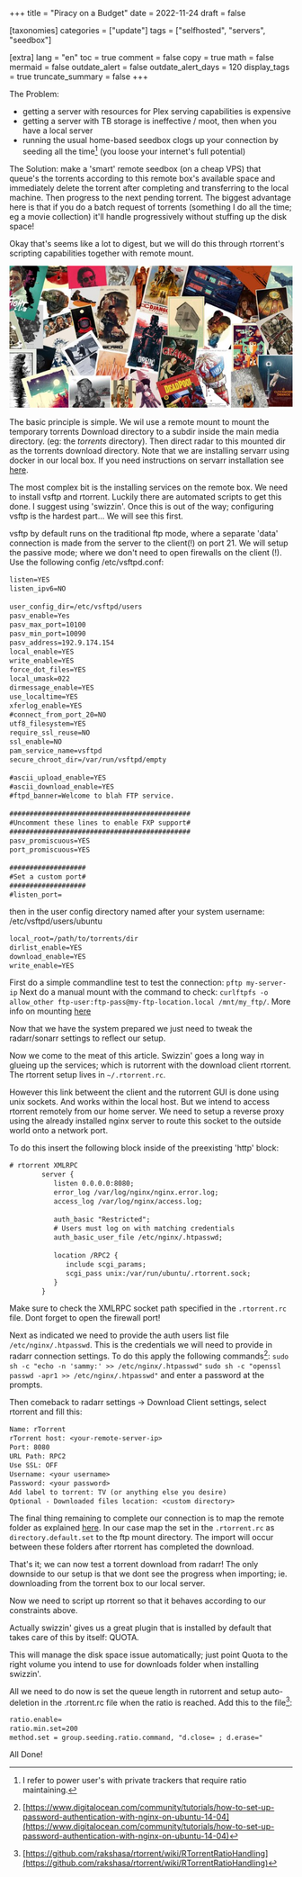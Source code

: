 +++
title = "Piracy on a Budget"
date = 2022-11-24
draft = false

[taxonomies]
categories = ["update"]
tags = ["selfhosted", "servers", "seedbox"]

[extra]
lang = "en"
toc = true
comment = false
copy = true
math = false
mermaid = false
outdate_alert = false
outdate_alert_days = 120
display_tags = true
truncate_summary = false
+++

The Problem:
- getting a server with resources for Plex serving capabilities is expensive
- getting a server with TB storage is ineffective / moot, then when you have a local server
- running the usual home-based seedbox clogs up your connection by seeding all the time[^1] (you loose your internet's full potential)

The Solution: make a 'smart' remote seedbox (on a cheap VPS) that queue's the torrents according to this remote box's available space and immediately delete the torrent after completing and transferring to the local machine. Then progress to the next pending torrent. The biggest advantage here is that if you do a batch request of torrents (something I do all the time; eg a movie collection) it'll handle progressively without stuffing up the disk space!


Okay that's seems like a lot to digest, but we will do this through rtorrent's scripting capabilities together with remote mount.

![posters](/img/newposters.jpg)

The basic principle is simple. We wil use a remote mount to mount the temporary torrents Download directory to a subdir inside the main media directory. (eg: the *torrents* directory). Then direct radar to this mounted dir as the torrents download directory. Note that we are installing servarr using docker in our local box. If you need instructions on servarr installation see [here](https://wiki.servarr.com/).

The most complex bit is the installing services on the remote box. We need to install vsftp and rtorrent. Luckily there are automated scripts to get this done. I suggest using 'swizzin'. Once this is out of the way; configuring vsftp is the hardest part... We will see this first.

vsftp by default runs on the traditional ftp mode, where a separate 'data' connection is made from the server to the client(!) on port 21. We will setup the passive mode; where we don't need to open firewalls on the client (!). Use the following config /etc/vsftpd.conf:
```
listen=YES
listen_ipv6=NO

user_config_dir=/etc/vsftpd/users
pasv_enable=Yes
pasv_max_port=10100
pasv_min_port=10090
pasv_address=192.9.174.154
local_enable=YES
write_enable=YES
force_dot_files=YES
local_umask=022
dirmessage_enable=YES
use_localtime=YES
xferlog_enable=YES
#connect_from_port_20=NO
utf8_filesystem=YES
require_ssl_reuse=NO
ssl_enable=NO
pam_service_name=vsftpd
secure_chroot_dir=/var/run/vsftpd/empty

#ascii_upload_enable=YES
#ascii_download_enable=YES
#ftpd_banner=Welcome to blah FTP service.

#############################################
#Uncomment these lines to enable FXP support#
#############################################
pasv_promiscuous=YES
port_promiscuous=YES

###################
#Set a custom port#
###################
#listen_port=

```
then in the user config directory named after your system username: /etc/vsftpd/users/ubuntu
```
local_root=/path/to/torrents/dir
dirlist_enable=YES
download_enable=YES
write_enable=YES
```
First do a simple commandline test to test the connection: `pftp my-server-ip`
Next do a manual mount with the command to check: `curlftpfs -o allow_other ftp-user:ftp-pass@my-ftp-location.local /mnt/my_ftp/`. More info on mounting [here](https://linuxconfig.org/mount-remote-ftp-directory-host-locally-into-linux-filesystem)

Now that we have the system prepared we just need to tweak the radarr/sonarr settings to reflect our setup.


Now we come to the meat of this article. Swizzin' goes a long way in glueing up the services; which is rutorrent with the download client rtorrent. The rtorrent setup lives in `~/.rtorrent.rc`.

However this link betweent the client and the rutorrent GUI is done using unix sockets. And works within the local host. But we intend to access rtorrent remotely from our home server. We need to setup a reverse proxy using the already installed nginx server to route this socket to the outside world onto a network port.

To do this insert the following block inside of the preexisting 'http' block:
```
# rtorrent XMLRPC
        server {
           listen 0.0.0.0:8080;
           error_log /var/log/nginx/nginx.error.log;
           access_log /var/log/nginx/access.log;

           auth_basic "Restricted";
           # Users must log on with matching credentials
           auth_basic_user_file /etc/nginx/.htpasswd;

           location /RPC2 {
              include scgi_params;
              scgi_pass unix:/var/run/ubuntu/.rtorrent.sock;
           }
        }
```

Make sure to check the XMLRPC socket path specified in the `.rtorrent.rc` file. Dont forget to open the firewall port!

Next as indicated we need to provide the auth users list file `/etc/nginx/.htpasswd`. This is the credentials we will need to provide in radarr connection settings. To do this apply the following commands[^2]:
`sudo sh -c "echo -n 'sammy:' >> /etc/nginx/.htpasswd"`
`sudo sh -c "openssl passwd -apr1 >> /etc/nginx/.htpasswd"`
and enter a password at the prompts.

Then comeback to radarr settings -> Download Client settings, select rtorrent and fill this:
```
Name: rTorrent
rTorrent host: <your-remote-server-ip>
Port: 8080
URL Path: RPC2
Use SSL: OFF
Username: <your username>
Password: <your password>
Add label to torrent: TV (or anything else you desire)
Optional - Downloaded files location: <custom directory>
```

The final thing remaining to complete our connection is to map the remote folder as explained [here](https://trash-guides.info/Radarr/Radarr-remote-path-mapping/). In our case map the set in the `.rtorrent.rc` as `directory.default.set` to the ftp mount directory. The import will occur between these folders after rtorrent has completed the download.

That's it; we can now test a torrent download from radarr! The only downside to our setup is that we dont see the progress when importing; ie. downloading from the torrent box to our local server.

Now we need to script up rtorrent so that it behaves according to our constraints above.

Actually swizzin' gives us a great plugin that is installed by default that takes care of this by itself: QUOTA.

This will manage the disk space issue automatically; just point Quota to the right volume you intend to use for downloads folder when installing swizzin'.

All we need to do now is set the queue length in rutorrent and setup auto-deletion in the .rtorrent.rc file when the ratio is reached. Add this to the file[^3]:

```
ratio.enable=
ratio.min.set=200
method.set = group.seeding.ratio.command, "d.close= ; d.erase="
```

All Done!

[^1]: I refer to power user's with private trackers that require ratio maintaining.
[^2]: [https://www.digitalocean.com/community/tutorials/how-to-set-up-password-authentication-with-nginx-on-ubuntu-14-04](https://www.digitalocean.com/community/tutorials/how-to-set-up-password-authentication-with-nginx-on-ubuntu-14-04)
[^3]: [https://github.com/rakshasa/rtorrent/wiki/RTorrentRatioHandling](https://github.com/rakshasa/rtorrent/wiki/RTorrentRatioHandling)

